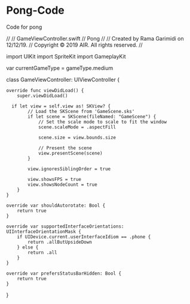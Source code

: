 # Pong-Code
Code for pong 


//
//  GameViewController.swift
//  Pong
//
//  Created by Rama Garimidi on 12/12/19.
//  Copyright © 2019 AIR. All rights reserved.
//

import UIKit
import SpriteKit
import GameplayKit


var currentGameType  = gameType.medium



class GameViewController: UIViewController {

    override func viewDidLoad() {
        super.viewDidLoad()
            
      if let view = self.view as! SKView? {
            // Load the SKScene from 'GameScene.sks'
            if let scene = SKScene(fileNamed: "GameScene") {
                // Set the scale mode to scale to fit the window
                scene.scaleMode = .aspectFill
                
                scene.size = view.bounds.size
                
                // Present the scene
                view.presentScene(scene)
            }
            
            view.ignoresSiblingOrder = true
            
            view.showsFPS = true
            view.showsNodeCount = true
        }
    }

    override var shouldAutorotate: Bool {
        return true
    }

    override var supportedInterfaceOrientations: UIInterfaceOrientationMask {
        if UIDevice.current.userInterfaceIdiom == .phone {
            return .allButUpsideDown
        } else {
            return .all
        }
    }

    override var prefersStatusBarHidden: Bool {
        return true
    }
}
